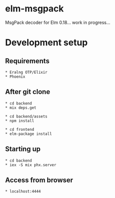 # elm-msgpack

MsgPack decoder for Elm 0.18... work in progress...

# Development setup

## Requirements
    * Eralng OTP/Elixir
    * Phoenix

## After git clone
    * cd backend
    * mix deps.get
    
    * cd backend/assets
    * npm install

    * cd frontend
    * elm-package install

## Starting up
    * cd backend
    * iex -S mix phx.server

## Access from browser
    * localhost:4444

